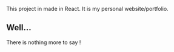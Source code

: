 This project in made in React. It is my personal website/portfolio.

## Well...

There is nothing more to say !